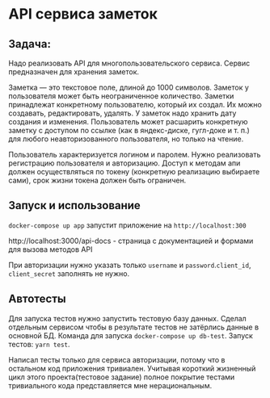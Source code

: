 # API сервиса заметок

## Задача:

Надо реализовать API для многопользовательского сервиса. Сервис предназначен для хранения заметок.

Заметка — это текстовое поле, длиной до 1000 символов. Заметок у пользователя может быть неограниченное количество. Заметки принадлежат конкретному пользователю, который их создал. Их можно создавать, редактировать, удалять. У заметок надо хранить дату создания и изменения. Пользователь может расшарить конкретную заметку с доступом по ссылке (как в яндекс-диске, гугл-доке и т. п.) для любого неавторизованного пользователя, но только на чтение.

Пользователь характеризуется логином и паролем. Нужно реализовать регистрацию пользователя и авторизацию. Доступ к методам апи должен осуществляться по токену (конкретную реализацию выбираете сами), срок жизни токена должен быть ограничен.

## Запуск и использование

`docker-compose up app` запустит приложение на `http://localhost:300`

http://localhost:3000/api-docs - страница с документацией и формами для вызова методов API

При авторизации нужно указать только `username` и `password`.`client_id`, `client_secret` заполнять не нужно.


## Автотесты

Для запуска тестов нужно запустить тестовую базу данных. Сделал отдельным сервисом чтобы в результате тестов не затёрлись
данные в основной БД. Команда для запуска `docker-compose up db-test`. Запуск тестов: `yarn test`.

Написал тесты только для сервиса авторизации, потому что в остальном код приложения тривиален. Учитывая короткий жизненный
цикл этого проекта(тестовое задание) полное покрытие тестами тривиального кода представляется мне нерациональным.
